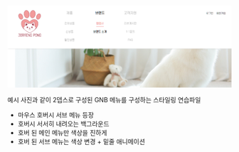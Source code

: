 <img src="./picture.png" width="700" />

예시 사진과 같이 2뎁스로 구성된 GNB 메뉴를 구성하는 스타일링 연습파일
- 마우스 호버시 서브 메뉴 등장
- 호버시 서서히 내려오는 백그라운드
- 호버 된 메인 메뉴만 색상을 진하게
- 호버 된 서브 메뉴는 색상 변경 + 밑줄 애니메이션
